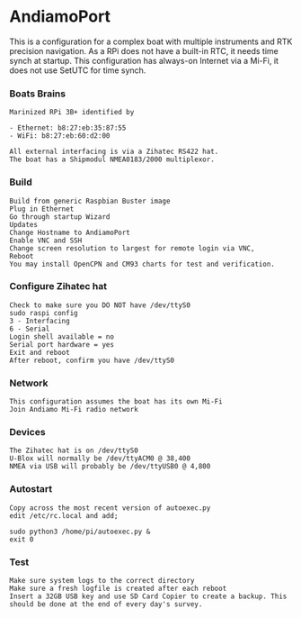 # AndiamoPort
This is a configuration for a complex boat with multiple instruments and RTK precision navigation.
As a RPi does not have a built-in RTC, it needs time synch at startup.
This configuration has always-on Internet via a Mi-Fi, it does not use SetUTC for time synch.

### Boats Brains

    Marinized RPi 3B+ identified by 

    - Ethernet: b8:27:eb:35:87:55
    - WiFi: b8:27:eb:60:d2:00

    All external interfacing is via a Zihatec RS422 hat.
    The boat has a Shipmodul NMEA0183/2000 multiplexor.

### Build

    Build from generic Raspbian Buster image
    Plug in Ethernet
    Go through startup Wizard
    Updates
    Change Hostname to AndiamoPort
    Enable VNC and SSH
    Change screen resolution to largest for remote login via VNC, 
    Reboot
    You may install OpenCPN and CM93 charts for test and verification.

### Configure Zihatec hat
    
    Check to make sure you DO NOT have /dev/ttyS0
    sudo raspi config
    3 - Interfacing
    6 - Serial
    Login shell available = no
    Serial port hardware = yes
    Exit and reboot
    After reboot, confirm you have /dev/ttyS0

### Network 

    This configuration assumes the boat has its own Mi-Fi
    Join Andiamo Mi-Fi radio network

### Devices
    The Zihatec hat is on /dev/ttyS0
    U-Blox will normally be /dev/ttyACM0 @ 38,400 
    NMEA via USB will probably be /dev/ttyUSB0 @ 4,800

### Autostart

    Copy across the most recent version of autoexec.py
    edit /etc/rc.local and add;
    
    sudo python3 /home/pi/autoexec.py & 
    exit 0
    
### Test

    Make sure system logs to the correct directory
    Make sure a fresh logfile is created after each reboot
    Insert a 32GB USB key and use SD Card Copier to create a backup. This should be done at the end of every day's survey.
